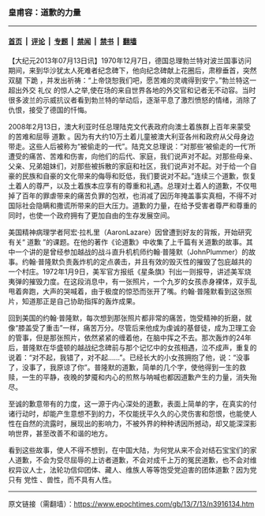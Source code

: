 ### 皇甫容：道歉的力量

---

#### [首页](../../../..?n3916134) &nbsp;|&nbsp; [评论](../../../../../epoch-comment?n3916134) &nbsp;|&nbsp; [专题](../../../../../epoch-special?n3916134) &nbsp;|&nbsp; [禁闻](../../../../../epoch-news?n3916134) &nbsp;|&nbsp; [禁书](../../../../../books?n3916134) &nbsp;|&nbsp; [翻墙](https://github.com/gfw-breaker/nogfw/blob/master/README.md?n3916134)


<div class="post_content" id="artbody" itemprop="articleBody">
 <!-- article content begin -->
 <p>
  【大纪元2013年07月13日讯】1970年12月7日，德国总理勃兰特对波兰国事访问期间，来到华沙犹太人死难者纪念碑下，他向纪念碑献上花圈后，肃穆垂首，突然双腿
  <ok href="https://www.epochtimes.com/gb/tag/%E4%B8%8B%E8%B7%AA.html">
   下跪
  </ok>
  ，并发出祈祷：“上帝饶恕我们吧，愿苦难的灵魂得到安宁。”勃兰特这一超出外交
  <ok href="https://www.epochtimes.com/gb/tag/%E7%A4%BC%E4%BB%AA.html">
   礼仪
  </ok>
  的惊人之举,使在场的来自世界各地的外交官和记者无不动容。当时很多波兰的示威抗议者看到勃兰特的举动后，逐渐平息了激烈愤怒的情绪，消除了仇恨，接受了德国的忏悔。
 </p>
 <p>
  2008年2月13日，澳大利亚时任总理陆克文代表政府向澳土着族群上百年来蒙受的苦难和屈辱
  <ok href="https://www.epochtimes.com/gb/tag/%E9%81%93%E6%AD%89.html">
   道歉
  </ok>
  。因为有大约10万土着儿童被澳大利亚各州和政府从父母身边带走。这些人后被称为“被偷走的一代”。陆克文总理说：“对那些‘被偷走的一代’所遭受的痛苦、苦难和伤害，向他们的后代、家庭，我们说声对不起。对那些母亲、父亲、兄弟姐妹们，对那些被拆散的家庭和社区，我们说声对不起。对于给一个自豪的民族和自豪的文化带来的侮辱和贬低，我们要说对不起。”连续三个道歉，恢复土着人的尊严，以及土着族本应享有的尊重和礼遇。总理对土着人的道歉，不仅甩掉了百年的罪虐带来的痛苦负罪的包袱，也消减了因历年掩盖事实真相，不得不对国际社会隐瞒和撒谎所带来的巨大压力。道歉的力量，在给予受害者尊严和尊重的同时，也使一个政府拥有了更加自由的生存发展空间。
 </p>
 <p>
  美国精神病理学者阿宏‧拉札里（AaronLazare）因曾遭到好友的背叛，开始研究有关“
  <ok href="https://www.epochtimes.com/gb/tag/%E9%81%93%E6%AD%89.html">
   道歉
  </ok>
  ”的课题。在他的著作《论道歉》中收集了上千篇有关道歉的故事。其中一个讲的是曾经参加越战的战斗直升机机师约翰‧普隆默（JohnPlummer）的故事。约翰‧普隆默负责轰炸机的定点袭击，并且有效的毁灭性的摧毁了包庇越共的一个村庄。1972年1月9日，美军官方报纸《星条旗》刊出一则报导，讲述美军烧夷弹的摧毁力度。在这段消息中，有一张照片，一个九岁的女孩赤身裸体，双手乱甩着奔跑，大声的哭喊着，由于极度的惊恐而张开了嘴。约翰‧普隆默看到这张照片，知道那正是自己协助指挥的轰炸成果。
 </p>
 <p>
  回到美国的约翰‧普隆默，每次想到那张照片都非常的痛苦，饱受精神的折磨，就像“膝盖受了重击”一样，痛苦万分。尽管后来他成为虔诚的基督徒，成为卫理工会的管事，但是那张照片，依然紧紧的缠着他，在脑中挥之不去。那次轰炸的24年后，普隆默在华盛顿的越战纪念碑前与那个记忆中的女孩相遇，泣不成声，重复的说着：“对不起，我错了，对不起……”。已经长大的小女孩拥抱了他，说：“没事了，没事了，我原谅了你”。普隆默的道歉，简单的几个字，使他得到一生的救赎，一生的平静，夜晚的梦魇和内心的煎熬与呐喊也都因道歉产生的力量，消失殆尽。
 </p>
 <p>
  至诚的歉意带有的力度，这一源于内心深处的道歉，表面上简单的字，在真实的付诸行动时，却能产生意想不到的力，不仅能抚平久久的心灵伤害和怨恨，也能使人性在自然的流露时，展现出的影响力，不被外界的种种诱因所撼动，却又能深深影响世界，甚至改善不和谐的地方。
 </p>
 <p>
  看到这些故事，使人不得不想到，在中国大陆，为何党从来不会对结石宝宝们的家人道歉，不会为受尽屈辱的上访者道歉，不会对成千上万的冤民道歉，也不会对维权异议人士，法轮功信仰团体、藏人、维族人等等饱受党迫害的团体道歉？因为党只有
  <ok href="https://www.epochtimes.com/gb/tag/%E5%85%9A%E6%80%A7.html">
   党性
  </ok>
  、兽性，而不具有人性。
 </p>
 <!-- article content end -->
 <div id="below_article_ad">
 </div>
</div>


---

原文链接（需翻墙）：https://www.epochtimes.com/gb/13/7/13/n3916134.htm